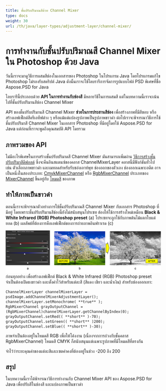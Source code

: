```yaml
---
title: ชั้นปรับปริมาณสีด้วย Channel Mixer
type: docs
weight: 30
url: /th/java/layer-types/adjustment-layer/channel-mixer/
---
```


# การทำงานกับชั้นปรับปริมาณสี Channel Mixer ใน Photoshop ด้วย Java

วันนี้เราจะมาดูวิธีการผสมสีช่องในเอกสารของ Photoshop ในโปรแกรม Java โดยโปรแกรมแก้ไข Photoshop ไม่รองรับสคริปต์ Java ดังนั้นเราจะใช้ไลบรารีการจัดการรูปแบบไฟล์ PSD พิเศษที่ชื่อ Aspose.PSD for Java

ไลบรารีนี้ประกอบด้วย **API ในการทำงานกับช่องสี** มีหลายวิธีในการผสมสี แต่ในบทความนี้เราจะเน้นไปที่ชั้นปรับปริมานสีช่อง Channel Mixer

API ของชั้นปรับปริมานสี Channel Mixer **ช่วยในการประสานสีช่อง** เพื่อสร้างภาพที่มีสีขอบ หรือสร้างเอฟเฟ็กต์สีครีเอทีฟต่าง ๆ หรือแม้แต่แปลงรูปภาพเป็นรูปภาพขาวดำ ต่อไปเราจะพิจารณาวิธีการใช้ชั้นปรับปริมาสี Channel Mixer ในเอกสาร Photoshop ที่มีอยู่โดยใช้ Aspose.PSD for Java แต่ก่อนที่เราจะพูดถึงคุณสมบัติ API โดยรวม

## ภาพรวมของ API

ไม่มีอะไรพิเศษในการสร้างชั้นปรับปริมาดสี Channel Mixer มันสามารถเพิ่มผ่าน [วิธีการสร้างชั้นปรับปริมาสีดีฟอลต์](https://reference.aspose.com/psd/java/com.aspose.psd.fileformats.psd/PsdImage#addChannelMixerAdjustmentLayer--) ซึ่งจะคืนอินสแตนซ์ของคลาส ChannelMixerLayer คลาสนี้มีฟังก์ชันทั่วไป เช่น ตัวเลือกภาพขาวดำ และเมทอดสำหรับรับชอ่งเอาท์พุท ช่องออกของตัวเอง ช่องออกเฉพาะอดีต อาจเป็นหนึ่งในสองประเภท: [CmykMixerChannel](https://reference.aspose.com/psd/java/com.aspose.psd.fileformats.psd.layers.adjustmentlayers/CmykMixerChannel) หรือ [RgbMixerChannel](https://reference.aspose.com/psd/java/com.aspose.psd.fileformats.psd.layers.adjustmentlayers/RgbMixerChannel) ประเภทของ [MixerChannel](https://reference.aspose.com/psd/java/com.aspose.psd.fileformats.psd.layers.adjustmentlayers/mixerchannel) ขึ้นอยู่กับ [โหมดสี](https://reference.aspose.com/psd/java/com.aspose.psd.fileformats.psd/PsdImage#getColorMode--) ของภาพ

## ทำให้ภาพเป็นขาวดำ

ตอนนี้เราจะพิจารณาตัวอย่างการใช้ชั้นปรับปริมาณสี Channel Mixer กับเอกสาร Photoshop ที่มีอยู่ โดยเพราะชั้นปรับปริมานสีช่องนี้ยังไม่สนับสนุนโปรเซท ต้องให้ใช้การสร้างใหม่เหมือน **Black &amp; White Infrared (RGB) Photoshop preset** (a) โปรเซทจะถูกใช้กับภาพต้นไม้แตกใบแต่ยอด (b) ผลลัพธ์ที่ต้องการคือเอฟเฟ็กต์ของการถ่ายภาพอินฟราเรด (c)

![ตัวอย่างชั้นปรับปริมาณสี Channel Mixer](channel-mixer-adjustment-psd-layer-figure-1.png) ก่อนทุกอย่าง เพื่อสร้างเอฟเฟ็กต์ Black &amp; White Infrared (RGB) Photoshop preset จำเป็นต้องเปิดธงขาวดำ และตั้งค่าไว้สำหรับแต่ละสี (สีแดง เขียว และน้ำเงิน) สำหรับช่องออกเทา:

    ChannelMixerLayer channelMixerLayer = psdImage.addChannelMixerAdjustmentLayer();
    channelMixerLayer.setMonochrome( **true** );
    RgbMixerChannel grayOutputChannel = (RgbMixerChannel)channelMixerLayer.getChannelByIndex(0);
    grayOutputChannel.setRed(( **short** )-70);
    grayOutputChannel.setGreen(( **short** )200);
    grayOutputChannel.setBlue(( **short** )-30);

ภาพจำเป็นต้องอยู่ในโหมดสี RGB เพื่อให้โค้งงาน (เนื่องจากการถ่วงกับชั้นคลาส RgbMixerChannel) โหมดสี CMYK ก็สนับสนุนแต่เฉพาะรูปภาพที่มีโหมดสีที่ตรงกัน

จำไว้ว่าระยะคุณค่าของแต่ละสีและเซตค่าคงที่ต้องอยู่ในช่วง -200 ถึง 200

## สรุป

ในบทความนี้เราได้พิจารณาวิธีการทำงานกับ Channel Mixer API ของ Aspose.PSD for Java เพื่อปรับสีในช่องสี และแปลงภาพเป็นขาวดำ

